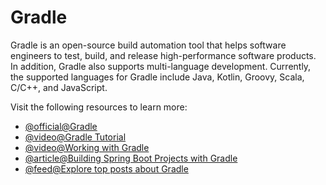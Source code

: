 # Gradle

Gradle is an open-source build automation tool that helps software engineers to test, build, and release high-performance software products. In addition, Gradle also supports multi-language development. Currently, the supported languages for Gradle include Java, Kotlin, Groovy, Scala, C/C++, and JavaScript.

Visit the following resources to learn more:

- [@official@Gradle](https://gradle.org/)
- [@video@Gradle Tutorial](https://youtu.be/kONQCIAcWeI)
- [@video@Working with Gradle](https://youtu.be/6V6G3RyxEMk)
- [@article@Building Spring Boot Projects with Gradle](https://www.baeldung.com/spring-boot-gradle-plugin)
- [@feed@Explore top posts about Gradle](https://app.daily.dev/tags/gradle?ref=roadmapsh)
